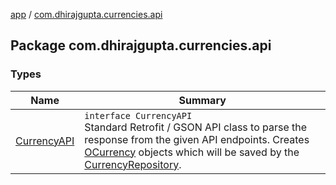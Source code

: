 [app](../index.md) / [com.dhirajgupta.currencies.api](./index.md)

## Package com.dhirajgupta.currencies.api

### Types

| Name | Summary |
|---|---|
| [CurrencyAPI](-currency-a-p-i/index.md) | `interface CurrencyAPI`<br>Standard Retrofit / GSON API class to parse the response from the given API endpoints. Creates [OCurrency](../com.dhirajgupta.currencies.model/-o-currency/index.md) objects which will be saved by the [CurrencyRepository](#). |
